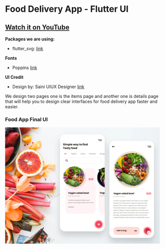# Food Delivery App - Flutter UI

## [Watch it on YouTube](https://youtu.be/6hUSNDGkg1c)

**Packages we are using:**
* flutter_svg: [link](https://pub.dev/packages/flutter_svg)

**Fonts**
* Poppins [link](https://fonts.google.com/specimen/Poppins)

**UI Credit**
* Design by: Saini UIUX Designer [link](https://www.uplabs.com/posts/happy-meals-food-delivery-app)

We design two pages one is the items page and another one is details page that will help you to design clear interfaces for food delivery app faster and easier.

### Food App Final UI
![App UI](food_app.png)
